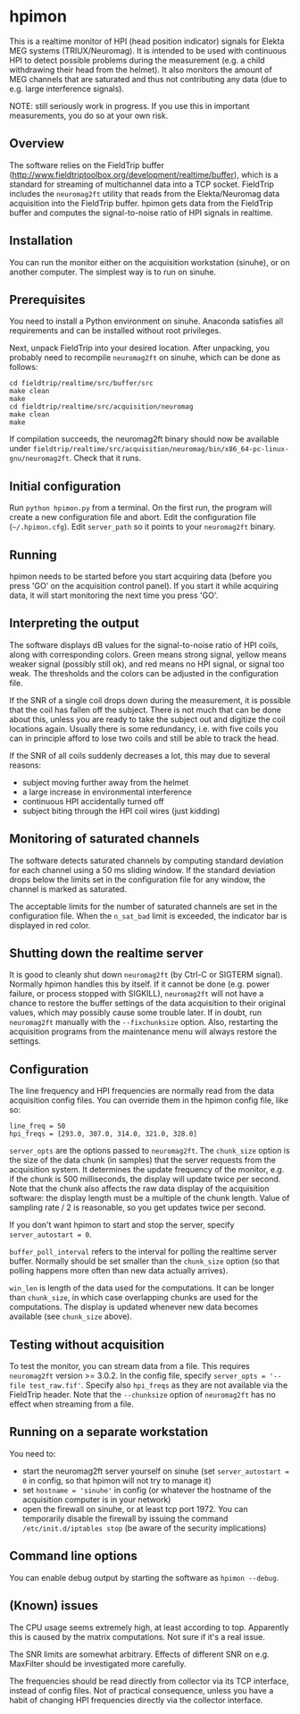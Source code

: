 # hpimon

This is a realtime monitor of HPI (head position indicator) signals for Elekta MEG systems (TRIUX/Neuromag). It is intended to be used with continuous HPI to detect possible problems during the measurement (e.g. a child withdrawing their head from the helmet). It also monitors the amount of MEG channels that are saturated and thus not contributing any data (due to e.g. large interference signals).

NOTE: still seriously work in progress. If you use this in important measurements, you do so at your own risk.

## Overview

The software relies on the FieldTrip buffer (http://www.fieldtriptoolbox.org/development/realtime/buffer), which is a standard for  streaming of multichannel data into a TCP socket. FieldTrip includes the `neuromag2ft` utility that reads from the Elekta/Neuromag data acquisition into the FieldTrip buffer. hpimon gets data from the FieldTrip buffer and computes the signal-to-noise ratio of HPI signals in realtime.

## Installation

You can run the monitor either on the acquisition workstation (sinuhe), or on another computer. The simplest way is to run on sinuhe.

## Prerequisites

You need to install a Python environment on sinuhe. Anaconda satisfies all requirements and can be installed without root privileges.

Next, unpack FieldTrip into your desired location. After unpacking, you probably need to recompile `neuromag2ft` on sinuhe, which can be done as follows:

```
cd fieldtrip/realtime/src/buffer/src
make clean
make
cd fieldtrip/realtime/src/acquisition/neuromag
make clean
make
```

If compilation succeeds, the neuromag2ft binary should now be available under `fieldtrip/realtime/src/acquisition/neuromag/bin/x86_64-pc-linux-gnu/neuromag2ft`. Check that it runs.

## Initial configuration

Run `python hpimon.py` from a terminal. On the first run, the program will create a new configuration file and abort. Edit the configuration file (`~/.hpimon.cfg`). Edit `server_path` so it points to your `neuromag2ft` binary.

## Running

hpimon needs to be started before you start acquiring data (before you press 'GO' on the acquisition control panel). If you start it while acquiring data, it will start monitoring the next time you press 'GO'.

## Interpreting the output

The software displays dB values for the signal-to-noise ratio of HPI coils, along with corresponding colors. Green means strong signal, yellow means weaker signal (possibly still ok), and red means no HPI signal, or signal too weak. The thresholds and the colors can be adjusted in the configuration file.

If the SNR of a single coil drops down during the measurement, it is possible that the coil has fallen off the subject. There is not much that can be done about this, unless you are ready to take the subject out and digitize the coil locations again. Usually there is some redundancy, i.e. with five coils you can in principle afford to lose two coils and still be able to track the head.

If the SNR of all coils suddenly decreases a lot, this may due to several reasons:

- subject moving further away from the helmet
- a large increase in environmental interference
- continuous HPI accidentally turned off
- subject biting through the HPI coil wires (just kidding)

## Monitoring of saturated channels

The software detects saturated channels by computing standard deviation for each channel using a 50 ms sliding window. If the standard deviation drops below the limits set in the configuration file for any window, the channel is marked as saturated. 

The acceptable limits for the number of saturated channels are set in the configuration file. When the `n_sat_bad` limit is exceeded, the indicator bar is displayed in red color.

## Shutting down the realtime server

It is good to cleanly shut down `neuromag2ft` (by Ctrl-C or SIGTERM signal). Normally hpimon handles this by itself. If it cannot be done (e.g. power failure, or process stopped with SIGKILL), `neuromag2ft` will not have a chance to restore the buffer settings of the data acquisition to their original values, which may possibly cause some trouble later. If in doubt, run `neuromag2ft` manually with the `--fixchunksize` option. Also, restarting the acquisition programs from the maintenance menu will always restore the settings.

## Configuration

The line frequency and HPI frequencies are normally read from the data acquisition config files. You can override them in the hpimon config file, like so:

```
line_freq = 50
hpi_freqs = [293.0, 307.0, 314.0, 321.0, 328.0]
```
`server_opts` are the options passed to `neuromag2ft`. The `chunk_size` option is the size of the data chunk (in samples) that the server requests from the acquisition system. It determines the update frequency of the monitor, e.g. if the chunk is 500 milliseconds, the display will update twice per second. Note that the chunk also affects the raw data display of the acquisition software: the display length must be a multiple of the chunk length. Value of sampling rate / 2 is reasonable, so you get updates twice per second.

If you don't want hpimon to start and stop the server, specify `server_autostart = 0`.

`buffer_poll_interval` refers to the interval for polling the realtime server buffer. Normally should be set smaller than the `chunk_size` option (so that polling happens more often than new data actually arrives).

`win_len` is length of the data used for the computations. It can be longer than `chunk_size`, in which case overlapping chunks are used for the computations. The display is updated whenever new data becomes available (see `chunk_size` above).

## Testing without acquisition 

To test the monitor, you can stream data from a file. This requires `neuromag2ft` version >= 3.0.2. In the config file, specify `server_opts = '--file test_raw.fif'`. Specify also `hpi_freqs` as they are not available via the FieldTrip header. Note that the `--chunksize` option of `neuromag2ft` has no effect when streaming from a file.

## Running on a separate workstation

You need to:

- start the neuromag2ft server yourself on sinuhe (set `server_autostart = 0` in config, so that hpimon will not try to manage it)
- set `hostname = 'sinuhe'` in config (or whatever the hostname of the acquisition computer is in your network)
- open the firewall on sinuhe, or at least tcp port 1972. You can temporarily disable the firewall by issuing the command `/etc/init.d/iptables stop` (be aware of the security implications)

## Command line options

You can enable debug output by starting the software as `hpimon --debug`.

## (Known) issues

The CPU usage seems extremely high, at least according to top. Apparently this is caused by the matrix computations. Not sure if it's a real issue.

The SNR limits are somewhat arbitrary. Effects of different SNR on e.g. MaxFilter should be investigated more carefully.

The frequencies should be read directly from collector via its TCP interface, instead of config files. Not of practical consequence, unless you have a habit of changing HPI frequencies directly via the collector interface.










